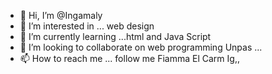 - 👋 Hi, I’m @Ingamaly
- 👀 I’m interested in ... web design
- 🌱 I’m currently learning ...html and Java Script
- 💞️ I’m looking to collaborate on web programming Unpas ...
- 📫 How to reach me ... follow me Fiamma El Carm Ig,,


<!---
Ingamaly/Ingamaly is a ✨ special ✨ repository because its `README.md` (this file) appears on your GitHub profile.
You can click the Preview link to take a look at your changes.
--->
